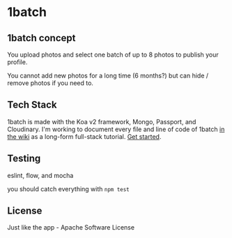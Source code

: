 # 1batch

## 1batch concept

You upload photos and select one batch of up to 8 photos to publish your profile.

You cannot add new photos for a long time (6 months?) but can hide / remove photos if you need to.

## Tech Stack

1batch is made with the Koa v2 framework, Mongo, Passport, and Cloudinary. I'm working to document every file and line of code of 1batch <a href="https://github.com/mapmeld/1batch/wiki">in the wiki</a> as a long-form full-stack tutorial.  <a href="https://github.com/mapmeld/1batch/wiki">Get started</a>.

## Testing

eslint, flow, and mocha

you should catch everything with ```npm test```

## License

Just like the app - Apache Software License
